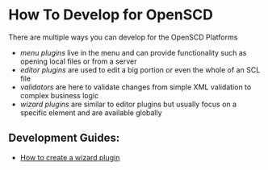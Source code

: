 # How To Develop for OpenSCD

There are multiple ways you can develop for the OpenSCD Platforms

- _menu plugins_ live in the menu and can provide functionality such as opening local files or from a server
- _editor plugins_ are used to edit a big portion or even the whole of an SCL file
- _validators_ are here to validate changes from simple XML validation to complex business logic
- _wizard plugins_ are similar to editor plugins but usually focus on a specific element and are available globally


## Development Guides:

- [How to create a wizard plugin](../how-to/create-a-wizard-plugin.md)
